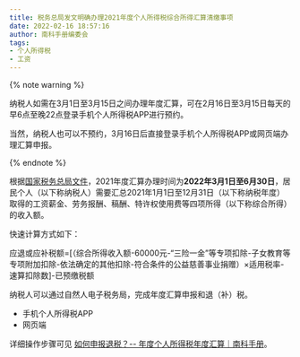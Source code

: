```yaml
---
title: 税务总局发文明确办理2021年度个人所得税综合所得汇算清缴事项
date: 2022-02-16 18:57:16
author: 南科手册编委会
tags:
- 个人所得税
- 工资
---
```


{% note warning %}

纳税人如需在3月1日至3月15日之间办理年度汇算，可在2月16日至3月15日每天的早6点至晚22点登录手机个人所得税APP进行预约。

当然，纳税人也可以不预约，3月16日后直接登录手机个人所得税APP或网页端办理汇算申报。

{% endnote %}

根据[国家税务总局文件](http://www.gov.cn/zhengce/zhengceku/2022-02/10/content_5672846.htm)，2021年度汇算办理时间为**2022年3月1日至6月30日**，居民个人（以下称纳税人）需要汇总2021年1月1日至12月31日（以下称纳税年度）取得的工资薪金、劳务报酬、稿酬、特许权使用费等四项所得（以下称综合所得）的收入额。

快速计算方式如下：

应退或应补税额=[（综合所得收入额-60000元-“三险一金”等专项扣除-子女教育等专项附加扣除-依法确定的其他扣除-符合条件的公益慈善事业捐赠）×适用税率-速算扣除数]-已预缴税额

纳税人可以通过自然人电子税务局，完成年度汇算申报和退（补）税。
* 手机个人所得税APP
* 网页端

详细操作步骤可见 [如何申报退税？-- 年度个人所得税年度汇算｜南科手册](https://sustech.online/service/tax/)。